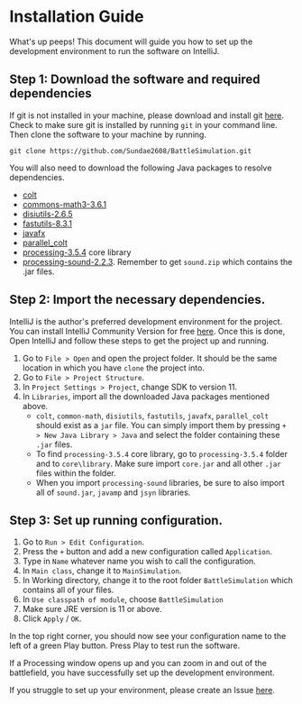 # Installation Guide

What's up peeps! This document will guide you how to set up the development environment to run the software on IntelliJ.

## Step 1: Download the software and required dependencies

If git is not installed in your machine, please download and install git [here](https://git-scm.com/downloads). Check to
make sure git is installed by running `git` in your command line. Then clone the software to your machine by running.

```aidl
git clone https://github.com/Sundae2608/BattleSimulation.git
```

You will also need to download the following Java packages to resolve dependencies.

* [colt](https://dst.lbl.gov/ACSSoftware/colt/)
* [commons-math3-3.6.1](https://mvnrepository.com/artifact/org.apache.commons/commons-math3/3.6.1)
* [disiutils-2.6.5](http://search.maven.org/#search%7Cga%7C1%7Cg%3A%22it.unimi.dsi%22)
* [fastutils-8.3.1](http://search.maven.org/#search%7Cga%7C1%7Cg%3A%22it.unimi.dsi%22)
* [javafx](https://openjfx.io/)
* [parallel_colt](https://sites.google.com/site/piotrwendykier/software/parallelcolt)
* [processing-3.5.4](https://processing.org/) core library
* [processing-sound-2.2.3](https://github.com/processing/processing-sound/releases/tag/v2.2.3). Remember to get 
`sound.zip` which contains the .jar files.

## Step 2: Import the necessary dependencies.

IntelliJ is the author's preferred development environment for the project. You can install IntelliJ Community Version
for free [here](https://www.jetbrains.com/idea/download/#section=windows). Once this is done, Open IntelliJ and follow 
these steps to get the project up and running.

1. Go to `File > Open` and open the project folder. It should be the same location in which you have `clone` the project 
into.
2. Go to `File > Project Structure`. 
3. In `Project Settings > Project`, change SDK to version 11.
4. In `Libraries`, import all the downloaded Java packages mentioned above.
   * `colt`, `common-math`, `disiutils`, `fastutils`, `javafx`, `parallel_colt` should exist as a `jar` file. 
   You can simply import them by pressing `+ > New Java Library > Java` and select the folder containing these `.jar`
   files.
   * To find `processing-3.5.4` core library, go to `processing-3.5.4` folder and to `core\library`. Make sure import
   `core.jar` and all other `.jar` files within the folder.
   * When you import `processing-sound` libraries, be sure to also import all of `sound.jar`, `javamp` and `jsyn`
   libraries.
   
## Step 3: Set up running configuration.

1. Go to `Run > Edit Configuration`.
2. Press the `+` button and add a new configuration called `Application`.
3. Type in `Name` whatever name you wish to call the configuration.
4. In `Main class`, change it to `MainSimulation`.
5. In Working directory, change it to the root folder `BattleSimulation` which contains all of your files.
6. In `Use classpath of module`, choose `BattleSimulation`
7. Make sure JRE version is 11 or above.
8. Click `Apply` / `OK`.

In the top right corner, you should now see your configuration name to the left of a green Play button. Press Play to
test run the software.

If a Processing window opens up and you can zoom in and out of the battlefield, you have successfully set up
the development environment.

If you struggle to set up your environment, please create an Issue 
[here](https://github.com/Sundae2608/BattleSimulation/issues).
